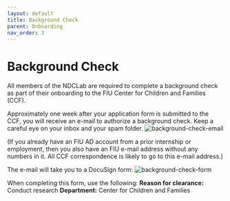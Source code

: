 ```yaml
---
layout: default
title: Background Check
parent: Onboarding
nav_order: 3
---
```


# Background Check
All members of the NDCLab are required to complete a background check as part of their onboarding to the FIU Center for Children and Families (CCF).

Approximately one week after your application form is submitted to the CCF, you will receive an e-mail to authorize a background check. Keep a careful eye on your inbox and your spam folder.
![background-check-email](https://raw.githubusercontent.com/NDCLab/wiki/gh-pages/docs/_assets/onboarding/background-check-email.png)

(If you already have an FIU AD account from a prior internship or employment, then you also have an FIU e-mail address without any numbers in it. All CCF correspondence is likely to go to this e-mail address.)

The e-mail will take you to a DocuSign form:
![background-check-form](https://raw.githubusercontent.com/NDCLab/wiki/gh-pages/docs/_assets/onboarding/background-check-form.png)

When completing this form, use the following:
**Reason for clearance:** Conduct research
**Department:** Center for Children and Families